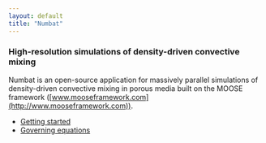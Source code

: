 ```yaml
---
layout: default
title: "Numbat"
---
```


### High-resolution simulations of density-driven convective mixing

Numbat is an open-source application for massively parallel simulations of density-driven convective mixing in porous media built on the MOOSE framework ([www.mooseframework.com](http://www.mooseframework.com)).

- [Getting started](pages/getting_started.html)
- [Governing equations](pages/governing_equations.html)
